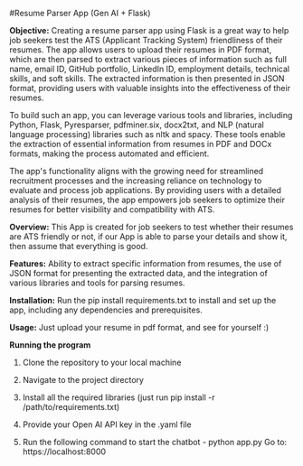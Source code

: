 #Resume Parser App (Gen AI + Flask)

**Objective:**
Creating a resume parser app using Flask is a great way to help job seekers test the ATS (Applicant Tracking System) friendliness of their resumes. The app allows users to upload their resumes in PDF format, which are then parsed to extract various pieces of information such as full name, email ID, GitHub portfolio, LinkedIn ID, employment details, technical skills, and soft skills. The extracted information is then presented in JSON format, providing users with valuable insights into the effectiveness of their resumes.

To build such an app, you can leverage various tools and libraries, including Python, Flask, Pyresparser, pdfminer.six, docx2txt, and NLP (natural language processing) libraries such as nltk and spacy. These tools enable the extraction of essential information from resumes in PDF and DOCx formats, making the process automated and efficient.

The app's functionality aligns with the growing need for streamlined recruitment processes and the increasing reliance on technology to evaluate and process job applications. By providing users with a detailed analysis of their resumes, the app empowers job seekers to optimize their resumes for better visibility and compatibility with ATS.

**Overview:**
This App is created for job seekers to test whether their resumes are ATS friendly or not, if our App is able to parse your details and show it, then assume that everything is good.

**Features:**
Ability to extract specific information from resumes, the use of JSON format for presenting the extracted data, and the integration of various libraries and tools for parsing resumes.

**Installation:**
Run the pip install requirements.txt to install and set up the app, including any dependencies and prerequisites.

**Usage:**
Just upload your resume in pdf format, and see for yourself :)

**Running the program**
1. Clone the repository to your local machine

2. Navigate to the project directory

3. Install all the required libraries (just run pip install -r /path/to/requirements.txt)

4. Provide your Open AI API key in the .yaml file

5. Run the following command to start the chatbot -
   python app.py
   Go to: https://localhost:8000
